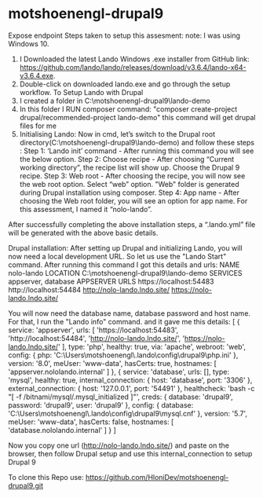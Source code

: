 # motshoenengl-drupal9
Expose endpoint
Steps taken to setup this assesment:
note: I was using Windows 10.
1. I Downloaded the latest Lando Windows .exe installer from GitHub link: https://github.com/lando/lando/releases/download/v3.6.4/lando-x64-v3.6.4.exe.
2. Double-click on downloaded lando.exe and go through the setup workflow.
To Setup Lando with Drupal
1. I created a folder in C:\motshoenengl-drupal9\lando-demo
2. In this folder I RUN composer command: "composer create-project drupal/recommended-project lando-demo" this command will get drupal files for me
3. Initialising Lando:
Now in cmd, let’s switch to the Drupal root directory(C:\motshoenengl-drupal9\lando-demo) and follow these steps :
Step 1: ‘Lando init’ command - After running this command you will see the below option.
Step 2: Choose recipe - After choosing “Current working directory”, the recipe list will show up. Choose the Drupal 9 recipe.
Step 3:  Web root - After choosing the recipe, you will now see the web root option. Select “web” option. "Web" folder is generated during Drupal installation using composer.
Step 4: App name - After choosing the Web root folder, you will see an option for app name. For this assessment, I named it “nolo-lando”.

After successfully completing the above installation steps, a “.lando.yml” file will be generated with the above basic details.

Drupal installation:
After setting up Drupal and initializing Lando, you will now need a local development URL. So let us use the "Lando Start" command. After running this command I got this details and urls:
 NAME            nolo-lando
 LOCATION        C:\motshoenengl-drupal9\lando-demo
 SERVICES        appserver, database
 APPSERVER URLS  https://localhost:54483
                 http://localhost:54484
                 http://nolo-lando.lndo.site/
                 https://nolo-lando.lndo.site/
                 
 You will now need the database name, database password and host name. For that, I run the "Lando info" command. and it gave me this details:
 [ { service: 'appserver',
    urls:
     [ 'https://localhost:54483',
       'http://localhost:54484',
       'http://nolo-lando.lndo.site/',
       'https://nolo-lando.lndo.site/' ],
    type: 'php',
    healthy: true,
    via: 'apache',
    webroot: 'web',
    config: { php: 'C:\\Users\\motshoenengl\\.lando\\config\\drupal9\\php.ini' },
    version: '8.0',
    meUser: 'www-data',
    hasCerts: true,
    hostnames: [ 'appserver.nololando.internal' ] },
  { service: 'database',
    urls: [],
    type: 'mysql',
    healthy: true,
    internal_connection: { host: 'database', port: '3306' },
    external_connection: { host: '127.0.0.1', port: '54491' },
    healthcheck: 'bash -c "[ -f /bitnami/mysql/.mysql_initialized ]"',
    creds: { database: 'drupal9', password: 'drupal9', user: 'drupal9' },
    config: { database: 'C:\\Users\\motshoenengl\\.lando\\config\\drupal9\\mysql.cnf' },
    version: '5.7',
    meUser: 'www-data',
    hasCerts: false,
    hostnames: [ 'database.nololando.internal' ] } ]
    
 Now you copy one url (http://nolo-lando.lndo.site/) and paste on the browser, then follow Drupal setup and use this internal_connection to setup Drupal 9
 
 To clone this Repo use: https://github.com/HloniDev/motshoenengl-drupal9.git
